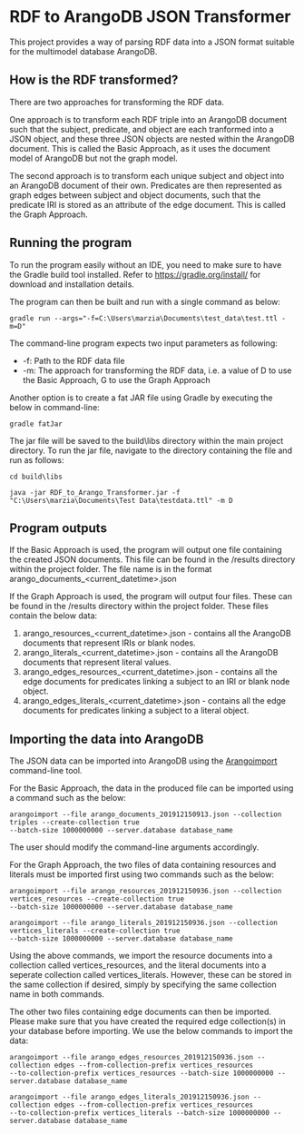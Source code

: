 # RDF to ArangoDB JSON Transformer

This project provides a way of parsing RDF data into a JSON format suitable for the multimodel database ArangoDB.

## How is the RDF transformed?

There are two approaches for transforming the RDF data. 

One approach is to transform each RDF triple into an ArangoDB document such that 
the subject, predicate, and object are each tranformed into a JSON object, and 
these three JSON objects are nested within the ArangoDB document. 
This is called the Basic Approach, as it uses the document model of ArangoDB 
but not the graph model.

The second approach is to transform each unique subject and object into an ArangoDB document of their own.
Predicates are then represented as graph edges between subject and object documents, such that the predicate IRI is stored as an attribute of the edge document. This is called the Graph Approach.

## Running the program

To run the program easily without an IDE, you need to make sure to have the Gradle build tool installed. 
Refer to https://gradle.org/install/ for download and installation details.

The program can then be built and run with a single command as below:
    
    gradle run --args="-f=C:\Users\marzia\Documents\test_data\test.ttl -m=D"

The command-line program expects two input parameters as following:
- -f: Path to the RDF data file
- -m: The approach for transforming the RDF data, i.e. a value of D to use the Basic Approach, G to use the Graph Approach

Another option is to create a fat JAR file using Gradle by executing the below in command-line:
   
    gradle fatJar
    
The jar file will be saved to the build\libs directory within the main project directory. To run the jar file, navigate 
to the directory containing the file and run as follows:
    
    cd build\libs
    
    java -jar RDF_to_Arango_Transformer.jar -f "C:\Users\marzia\Documents\Test Data\testdata.ttl" -m D

## Program outputs

If the Basic Approach is used, the program will output one file containing the created JSON documents.
This file can be found in the /results directory within the project folder. The file name is in the format
arango_documents_<current_datetime>.json 

If the Graph Approach is used, the program will output four files. These can be found in the /results directory within the project folder.
These files contain the below data:
1. arango_resources_<current_datetime>.json - contains all the ArangoDB documents that represent IRIs or blank nodes.
2. arango_literals_<current_datetime>.json - contains all the ArangoDB documents that represent literal values.
3. arango_edges_resources_<current_datetime>.json - contains all the edge documents for predicates linking a subject to an IRI or blank node object.
4. arango_edges_literals_<current_datetime>.json - contains all the edge documents for predicates linking a subject to a literal object.

## Importing the data into ArangoDB

The JSON data can be imported into ArangoDB using the [Arangoimport](https://www.arangodb.com/docs/stable/programs-arangoimport-examples-json.html) command-line tool.

For the Basic Approach, the data in the produced file can be imported using a command such as the below:

    arangoimport --file arango_documents_201912150913.json --collection triples --create-collection true 
    --batch-size 1000000000 --server.database database_name

The user should modify the command-line arguments accordingly. 

For the Graph Approach, the two files of data containing resources and literals must be imported first using two commands such as the below:
    
    arangoimport --file arango_resources_201912150936.json --collection vertices_resources --create-collection true 
    --batch-size 1000000000 --server.database database_name

    arangoimport --file arango_literals_201912150936.json --collection vertices_literals --create-collection true 
    --batch-size 1000000000 --server.database database_name

Using the above commands, we import the resource documents into a collection called vertices_resources, and the literal documents into a seperate
collection called vertices_literals. However, these can be stored in the same collection if desired, simply by specifying the same collection name
in both commands.

The other two files containing edge documents can then be imported. Please make sure that you have created the required edge collection(s) in your
database before importing. We use the below commands to import the data:
    
    arangoimport --file arango_edges_resources_201912150936.json --collection edges --from-collection-prefix vertices_resources 
    --to-collection-prefix vertices_resources --batch-size 1000000000 --server.database database_name

    arangoimport --file arango_edges_literals_201912150936.json --collection edges --from-collection-prefix vertices_resources 
    --to-collection-prefix vertices_literals --batch-size 1000000000 --server.database database_name



